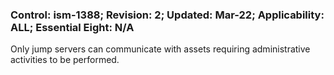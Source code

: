 ### Control: ism-1388; Revision: 2; Updated: Mar-22; Applicability: ALL; Essential Eight: N/A
<p>Only jump servers can communicate with assets requiring administrative activities to be performed.</p>